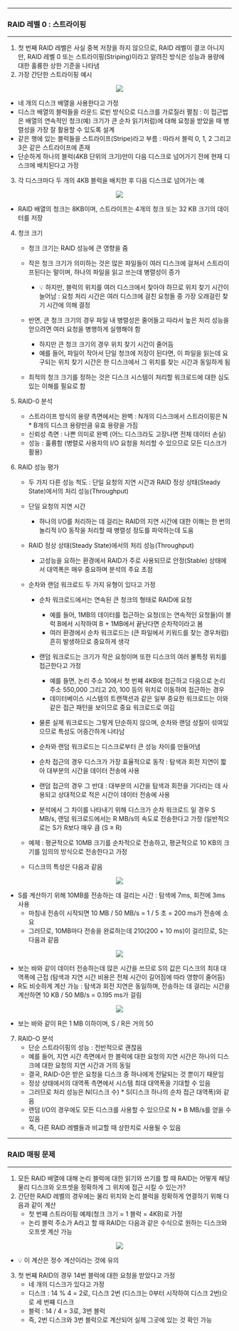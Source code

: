 -----
### RAID 레벨 0 : 스트라이핑
-----
1. 첫 번째 RAID 레벨은 사실 중복 저장을 하지 않으므로, RAID 레벨이 결코 아니지만, RAID 레벨 0 또는 스트라이핑(Striping)이라고 알려진 방식은 성능과 용량에 대한 훌륭한 상한 기준을 나타냄
2. 가장 간단한 스트라이핑 예시
<div align="center">
<img src="https://github.com/user-attachments/assets/7226995d-58f6-43f7-832f-26ab333adb91">
</div>

  - 네 개의 디스크 배열을 사용한다고 가정
  - 디스크 배열의 블럭들을 라운드 로빈 방식으로 디스크를 가로질러 펼침 : 이 접근법은 배열의 연속적인 청크(예) 크기가 큰 순차 읽기처럼)에 대해 요청을 받았을 때 병렬성을 가장 잘 활용할 수 있도록 설계
  - 같은 행에 있는 블럭들을 스트라이프(Stripe)라고 부름 : 따라서 블럭 0, 1, 2 그리고 3은 같은 스트라이프에 존재
  - 단순하게 하나의 블럭(4KB 단위의 크기)만이 다음 디스크로 넘어가기 전에 현재 디스크에 배치된다고 가정

3. 각 디스크마다 두 개의 4KB 블럭을 배치한 후 다음 디스크로 넘어가는 예
<div align="center">
<img src="https://github.com/user-attachments/assets/0918ba90-119b-4d81-a155-7e1b95d4fbb3">
</div>

   - RAID 배열의 청크는 8KB이며, 스트라이프는 4개의 청크 또는 32 KB 크기의 데이터를 저장

4. 청크 크기
   - 청크 크기는 RAID 성능에 큰 영향을 줌
   - 작은 청크 크기가 의미하는 것은 많은 파일들이 여러 디스크에 걸쳐서 스트라이프된다는 말이며, 하나의 파일을 읽고 쓰는데 병렬성이 증가
     + 💡 하지만, 블럭의 위치를 여러 디스크에서 찾아야 하므로 위치 찾기 시간이 늘어남 : 요청 처리 시간은 여러 디스크에 걸친 요청들 중 가장 오래걸린 찾기 시간에 의해 결정
   - 반면, 큰 청크 크기의 경우 파일 내 병렬성은 줄어들고 따라서 높은 처리 성능을 얻으려면 여러 요청을 병행하게 실행해야 함
     + 하지만 큰 청크 크기의 경우 위치 찾기 시간이 줄어듬
     + 예를 들어, 파일이 작아서 단일 청크에 저장이 된다면, 이 파일을 읽는데 요구되는 위치 찾기 시간은 한 디스크에서 그 위치를 찾는 시간과 동일하게 됨

   - 최적의 청크 크기를 정하는 것은 디스크 시스템이 처리할 워크로드에 대한 심도 있는 이해를 필요로 함

5. RAID-0 분석
   - 스트라이프 방식의 용량 측면에서는 완벽 : N개의 디스크에서 스트라이핑은 N * B개의 디스크 용량만큼 유효 용량을 가짐
   - 신뢰성 측면 : 나쁜 의미로 완벽 (어느 디스크라도 고장나면 전체 데이터 손실)
   - 성능 : 훌륭함 (병렬로 사용자의 I/O 요청을 처리할 수 있으므로 모든 디스크가 활용)

6. RAID 성능 평가
   - 두 가지 다른 성능 척도 : 단일 요청의 지연 시간과 RAID 정상 상태(Steady State)에서의 처리 성능(Throughput)
   - 단일 요청의 지연 시간
     + 하나의 I/O를 처리하는 데 걸리는 RAID의 지연 시간에 대한 이해는 한 번의 놀리적 I/O 동작을 처리할 때 병렬성 정도를 파악하는데 도움

   - RAID 정상 상태(Steady State)에서의 처리 성능(Throughput)
     + 고성능을 요하는 환경에서 RAID가 주로 사용되므로 안정(Stable) 상태에서 대역폭은 매우 중요하며 분석의 주요 초점

   - 순차와 랜덤 워크로드 두 가지 유형이 있다고 가정
     + 순차 워크로드에서는 연속된 큰 청크의 형태로 RAID에 요청
       * 예를 들어, 1MB의 데이터를 접근하는 요청(또는 연속적인 요청들)이 블럭 B에서 시작하여 B + 1MB에서 끝난다면 순차적이라고 봄
       * 여러 환경에서 순차 워크로드는 (큰 파일에서 키워드를 찾는 경우처럼) 흔히 발생하므로 중요하게 생각

     + 랜덤 워크로드는 크기가 작은 요청이며 또한 디스크의 여러 불특정 위치를 접근한다고 가정
       * 예를 들면, 논리 주소 10에서 첫 번쨰 4KB에 접근하고 다음으로 논리 주소 550,000 그리고 20, 100 등의 위치로 이동하여 접근하는 경우
       * 데이터베이스 시스템의 트랜잭션과 같은 일부 중요한 워크로드는 이와 같은 접근 패턴을 보이므로 중요 워크로드로 여김

     + 물론 실제 워크로드는 그렇게 단순하지 않으며, 순차와 랜덤 성질이 섞여있으므로 특성도 어중간하게 나타남
     + 순차와 랜덤 워크로드는 디스크로부터 큰 성능 차이를 만들어냄
     + 순차 접근의 경우 디스크가 가장 효율적으로 동작 : 탐색과 회전 지연이 짧아 대부분의 시간을 데이터 전송에 사용
     + 랜덤 접근의 경우 그 반대 : 대부분의 시간을 탐색과 회전을 기다리는 데 사용되고 상대적으로 적은 시간이 데이터 전송에 사용
     + 분석에서 그 차이를 나타내기 위해 디스크가 순차 워크로드 일 경우 S MB/s, 랜덤 워크로드에서는 R MB/s의 속도로 전송한다고 가정 (일반적으로는 S가 R보다 매우 큼 (S ≥ R)

   - 예제 : 평균적으로 10MB 크기를 순차적으로 전송하고, 평균적으로 10 KB의 크기를 임의의 방식으로 전송한다고 가정
   - 디스크의 특성은 다음과 같음
<div align="center">
<img src="https://github.com/user-attachments/assets/73ef96ea-1b83-4e05-aa34-7de68324781b">
</div>

   - S를 계산하기 위해 10MB를 전송하는 데 걸리는 시간 : 탐색에 7ms, 회전에 3ms 사용
     + 마침내 전송이 시작되면 10 MB / 50 MB/s = 1 / 5 초 = 200 ms가 전송에 소요
     + 그러므로, 10MB마다 전송을 완료하는데 210(200 + 10 ms)이 걸리므로, S는 다음과 같음
<div align="center">
<img src="https://github.com/user-attachments/assets/136938cb-6e05-4e92-b3c0-510347fd5c42">
</div>

   - 보는 바와 같이 데이터 전송하는데 많은 시간을 쓰므로 S의 값은 디스크의 최대 대역폭에 근접 (탐색과 지연 시간 비용은 전체 시간이 길어짐에 따라 영향이 줄어듬)
   - R도 비슷하게 계산 가능 : 탐색과 회전 지연은 동일하며, 전송하는 데 걸리는 시간을 계산하면 10 KB / 50 MB/s = 0.195 ms가 걸림
<div align="center">
<img src="https://github.com/user-attachments/assets/acc1d135-313c-4841-b60b-9bf7daba537a">
</div>

   - 보는 바와 같이 R은 1 MB 이하이며, S / R은 거의 50

7. RAID-O 분석
   - 단순 스트라이핑의 성능 : 전반적으로 괜찮음
   - 예를 들어, 지연 시간 측면에서 한 블럭에 대한 요청의 지연 시간은 하나의 디스크에 대한 요청의 지연 시간과 거의 동일
   - 결국, RAID-0은 받은 요청을 디스크 중 하나에게 전달되는 것 뿐이기 때문임
   - 정상 상태에서의 대역폭 측면에서 시스템 최대 대역폭을 기대할 수 있음
   - 그러므로 처리 성능은 N(디스크 수) * S(디스크 하나의 순차 접근 대역폭)와 같음
   - 랜덤 I/O의 경우에도 모든 디스크를 사용할 수 있으므로 N * B MB/s를 얻을 수 있음
   - 즉, 다른 RAID 레벨들과 비교할 때 상한치로 사용될 수 있음

-----
### RAID 매핑 문제
-----
1. 모든 RAID 배열에 대해 논리 블럭에 대한 읽기와 쓰기를 할 때 RAID는 어떻게 해당 물리 디스크와 오프셋을 정확하게 그 위치에 접근 시킬 수 있는가?
2. 간단한 RAID 레벨의 경우에는 물리 위치와 논리 블럭을 정확하게 연결하기 위해 다음과 같이 계산
   - 첫 번쨰 스트라이핑 예제(청크 크기 = 1 블럭 = 4KB)로 가정
   - 논리 블럭 주소가 A라고 할 때 RAID는 다음과 같은 수식으로 원하는 디스크와 오프셋 계산 가능
<div align="center">
<img src="https://github.com/user-attachments/assets/0b32a83d-f02a-4f82-86ca-a7688bd23703">
</div>

   - 💡 이 계산은 정수 계산이라는 것에 유의

3. 첫 번쨰 RAID의 경우 14번 블럭에 대한 요청을 받았다고 가정
   - 네 개의 디스크가 있다고 가정
   - 디스크 : 14 % 4 = 2로, 디스크 2번 (디스크는 0부터 시작하여 디스크 2번)으로 세 번쨰 디스크
   - 블럭 : 14 / 4 = 3로, 3번 블럭
   - 즉, 2번 디스크와 3번 블럭으로 계산되어 실제 그곳에 있는 것 확인 가능
